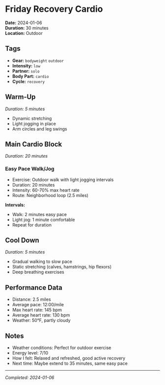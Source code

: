 # Friday Recovery Cardio

**Date:** 2024-01-06  
**Duration:** 30 minutes  
**Location:** Outdoor

## Tags
- **Gear:** `bodyweight` `outdoor`
- **Intensity:** `low`
- **Partner:** `solo`
- **Body Part:** `cardio`
- **Cycle:** `recovery`

## Warm-Up
*Duration: 5 minutes*

- Dynamic stretching
- Light jogging in place
- Arm circles and leg swings

## Main Cardio Block
*Duration: 20 minutes*

### Easy Pace Walk/Jog
- Exercise: Outdoor walk with light jogging intervals
- Duration: 20 minutes
- Intensity: 60-70% max heart rate
- Route: Neighborhood loop (2.5 miles)

**Intervals:**
- Walk: 2 minutes easy pace
- Light jog: 1 minute comfortable
- Repeat for duration

## Cool Down
*Duration: 5 minutes*

- Gradual walking to slow pace
- Static stretching (calves, hamstrings, hip flexors)
- Deep breathing exercises

## Performance Data
- Distance: 2.5 miles
- Average pace: 12:00/mile
- Max heart rate: 145 bpm
- Average heart rate: 130 bpm
- Weather: 50°F, partly cloudy

## Notes
- Weather conditions: Perfect for outdoor exercise
- Energy level: 7/10
- How I felt: Relaxed and refreshed, good active recovery
- Next time: Maybe extend to 35 minutes, same easy pace

---
*Completed: 2024-01-06*